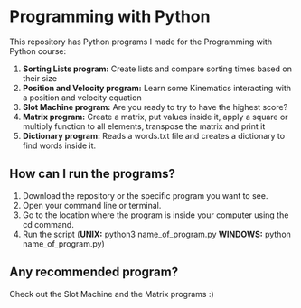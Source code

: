 # Programming with Python
This repository has Python programs I made for the Programming with Python course:

1. <b>Sorting Lists program:</b> Create lists and compare sorting times based on their size
2. <b>Position and Velocity program:</b> Learn some Kinematics interacting with a position and velocity equation
3. <b>Slot Machine program:</b> Are you ready to try to have the highest score?
4. <b>Matrix program:</b> Create a matrix, put values inside it, apply a square or multiply function to all elements, transpose the matrix and print it
5. <b>Dictionary program:</b> Reads a words.txt file and creates a dictionary to find words inside it.

## How can I run the programs?

1. Download the repository or the specific program you want to see.
2. Open your command line or terminal.
3. Go to the location where the program is inside your computer using the cd command.
4. Run the script (<b>UNIX:</b> python3 name_of_program.py <b>WINDOWS:</b> python name_of_program.py)

## Any recommended program?

Check out the Slot Machine and the Matrix programs :)
